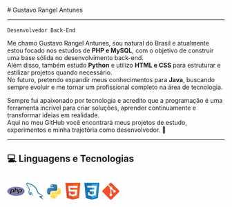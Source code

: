 \# Gustavo Rangel Antunes

---

`Desenvolvedor Back-End`

Me chamo Gustavo Rangel Antunes, sou natural do Brasil e atualmente estou focado nos estudos de **PHP e MySQL**, com o objetivo de construir uma base sólida no desenvolvimento back-end.  
Além disso, também estudo **Python** e utilizo **HTML e CSS** para estruturar e estilizar projetos quando necessário.  
No futuro, pretendo expandir meus conhecimentos para **Java**, buscando sempre evoluir e me tornar um profissional completo na área de tecnologia.  

Sempre fui apaixonado por tecnologia e acredito que a programação é uma ferramenta incrível para criar soluções, aprender continuamente e transformar ideias em realidade.  
Aqui no meu GitHub você encontrará meus projetos de estudo, experimentos e minha trajetória como desenvolvedor. 🚀

---

## 💻 Linguagens e Tecnologias
<div style="display: inline_block"><br>
  <img align="center" alt="PHP" height="40" width="40" src="https://raw.githubusercontent.com/devicons/devicon/master/icons/php/php-original.svg">
  <img align="center" alt="MySQL" height="40" width="40" src="https://raw.githubusercontent.com/devicons/devicon/master/icons/mysql/mysql-original.svg">
  <img align="center" alt="Python" height="40" width="40" src="https://raw.githubusercontent.com/devicons/devicon/master/icons/python/python-original.svg">
  <img align="center" alt="HTML" height="40" width="40" src="https://raw.githubusercontent.com/devicons/devicon/master/icons/html5/html5-original.svg">
  <img align="center" alt="CSS" height="40" width="40" src="https://raw.githubusercontent.com/devicons/devicon/master/icons/css3/css3-original.svg">
  <img align="center" alt="Git" height="40" width="40" src="https://raw.githubusercontent.com/devicons/devicon/master/icons/git/git-original.svg">
</div>
